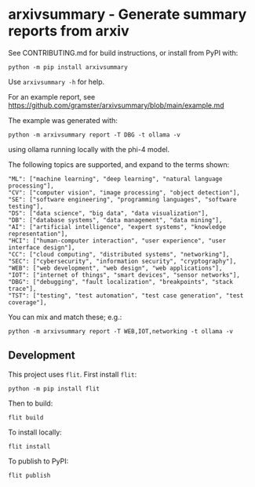 # arxivsummary - Generate summary reports from arxiv

See CONTRIBUTING.md for build instructions, or install from PyPI with:

```
python -m pip install arxivsummary
```

Use `arxivsummary -h` for help.

For an example report, see https://github.com/gramster/arxivsummary/blob/main/example.md

The example was generated with:

    python -m arxivsummary report -T DBG -t ollama -v

using ollama running locally with the phi-4 model.

The following topics are supported, and expand to the terms shown:

    "ML": ["machine learning", "deep learning", "natural language processing"],
    "CV": ["computer vision", "image processing", "object detection"],
    "SE": ["software engineering", "programming languages", "software testing"],
    "DS": ["data science", "big data", "data visualization"],
    "DB": ["database systems", "data management", "data mining"],
    "AI": ["artificial intelligence", "expert systems", "knowledge representation"],
    "HCI": ["human-computer interaction", "user experience", "user interface design"],
    "CC": ["cloud computing", "distributed systems", "networking"],
    "SEC": ["cybersecurity", "information security", "cryptography"],
    "WEB": ["web development", "web design", "web applications"],
    "IOT": ["internet of things", "smart devices", "sensor networks"],
    "DBG": ["debugging", "fault localization", "breakpoints", "stack trace"],
    "TST": ["testing", "test automation", "test case generation", "test coverage"],

You can mix and match these; e.g.:

    python -m arxivsummary report -T WEB,IOT,networking -t ollama -v

## Development

This project uses `flit`. First install `flit`:

```
python -m pip install flit
```

Then to build:

```
flit build
```

To install locally:

```
flit install
```

To publish to PyPI:

```
flit publish
```

